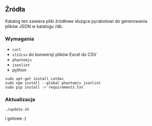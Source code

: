 ## Źródła

Katalog ten zawiera pliki źródłowe służące pyrabotowi do generowania plików JSON w katalogu /db.

### Wymagania

* ``curl``
* ``xls2csv`` do konwersji plików Excel do CSV
* ``phantomjs``
* ``jsonlint``
* python

```
sudo apt-get install catdoc
sudo npm install --global phantomjs jsonlint
sudo pip install -r requirements.txt
```

### Aktualizacja

```
./update.sh
```

i gotowe :)
